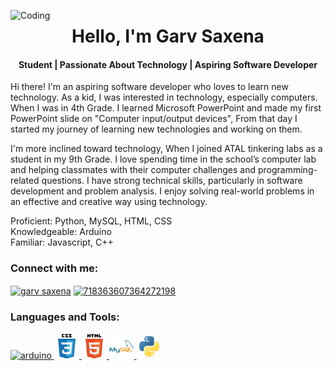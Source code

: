 
<img align="right" width = '650' alt="Coding" src="https://media-exp1.licdn.com/dms/image/C4D16AQGOdWAiseHmhg/profile-displaybackgroundimage-shrink_350_1400/0/1661196807738?e=1666828800&v=beta&t=oNpaS00MyR9ibqV-pvvNsesxkjvWmQyXWQgpUmjtiRU"></p>
<h1 align="center">Hello, I'm Garv Saxena</h1>

<h4 align="center">Student | Passionate About Technology | Aspiring Software Developer</h4>


<p align="left">Hi there! I'm an aspiring software developer who loves to learn new technology. As a kid, I was interested in technology, especially computers. When I was in 4th Grade. I learned Microsoft PowerPoint and made my first PowerPoint slide on "Computer input/output devices", From that day I started my journey of learning new technologies and working on them.</p>

<p align='left'>I'm more inclined toward technology, When I joined ATAL tinkering labs as a student in my 9th Grade. I love spending time in the school’s computer lab and helping classmates with their computer challenges and programming-related questions. I have strong technical skills, particularly in software development and problem analysis. I enjoy solving real-world problems in an effective and creative way using technology.</p>

Proficient: Python, MySQL, HTML, CSS<br>                                                                                                                        Knowledgeable: Arduino<br>
Familiar: Javascript, C++
<p>


<h3 align="left">Connect with me:</h3>
<p align="left">
<a href="www.linkedin.com/in/volcano-dragon2004" target="blank"><img align="center" src="https://raw.githubusercontent.com/rahuldkjain/github-profile-readme-generator/master/src/images/icons/Social/linked-in-alt.svg" alt="garv saxena" height="30" width="40" /></a>
<a href="https://discord.gg/718363607364272198" target="blank"><img align="center" src="https://t3.ftcdn.net/jpg/03/90/87/52/360_F_390875256_XHk5oT6YkogjpG7VlJl8IKS2eTcUHEHe.webp" alt="718363607364272198" height="40" width="40" /></a>
</p>

<h3 align="left">Languages and Tools:</h3>
<p align="left"> <a href="https://www.arduino.cc/" target="_blank" rel="noreferrer"> <img src="https://cdn.worldvectorlogo.com/logos/arduino-1.svg" alt="arduino" width="40" height="40"/> </a> <a href="https://www.w3schools.com/css/" target="_blank" rel="noreferrer"> <img src="https://raw.githubusercontent.com/devicons/devicon/master/icons/css3/css3-original-wordmark.svg" alt="css3" width="40" height="40"/> </a> <a href="https://www.w3.org/html/" target="_blank" rel="noreferrer"> <img src="https://raw.githubusercontent.com/devicons/devicon/master/icons/html5/html5-original-wordmark.svg" alt="html5" width="40" height="40"/> </a> <a href="https://www.mysql.com/" target="_blank" rel="noreferrer"> <img src="https://raw.githubusercontent.com/devicons/devicon/master/icons/mysql/mysql-original-wordmark.svg" alt="mysql" width="40" height="40"/> </a> <a href="https://www.python.org" target="_blank" rel="noreferrer"> <img src="https://raw.githubusercontent.com/devicons/devicon/master/icons/python/python-original.svg" alt="python" width="40" height="40"/> </a> </p>
